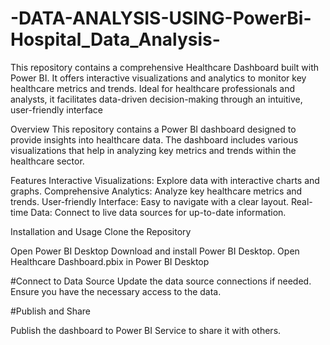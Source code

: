 # -DATA-ANALYSIS-USING-PowerBi-Hospital_Data_Analysis-

This repository contains a comprehensive Healthcare Dashboard built with Power BI. It offers interactive visualizations and analytics to monitor key healthcare metrics and trends. Ideal for healthcare professionals and analysts, it facilitates data-driven decision-making through an intuitive, user-friendly interface

Overview
This repository contains a Power BI dashboard designed to provide insights into healthcare data. The dashboard includes various visualizations that help in analyzing key metrics and trends within the healthcare sector.

Features
Interactive Visualizations: Explore data with interactive charts and graphs.
Comprehensive Analytics: Analyze key healthcare metrics and trends.
User-friendly Interface: Easy to navigate with a clear layout.
Real-time Data: Connect to live data sources for up-to-date information.


Installation and Usage
Clone the Repository

Open Power BI Desktop
Download and install Power BI Desktop. Open Healthcare Dashboard.pbix in Power BI Desktop

#Connect to Data Source Update the data source connections if needed. Ensure you have the necessary access to the data.

#Publish and Share

Publish the dashboard to Power BI Service to share it with others.
